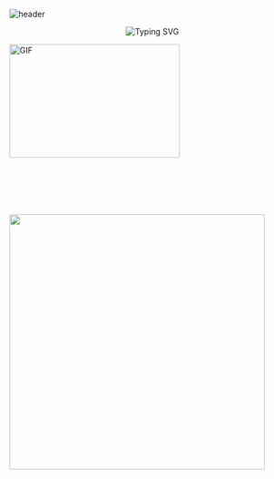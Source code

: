 <!--헤더-->
![header](https://capsule-render.vercel.app/api?type=waving&color=auto&text=Welcome%20to%20Juhee's%20GitHub%20🐣&animation=twinkling&fontSize=43&fontAlignY=40&fontAlign=50&height=210)

<!--글씨-->
<div align="center">
    <img align="center" src="https://readme-typing-svg.demolab.com? 
    font=Oleo+Script&size=28&pause=1000&color=3CB371&width=580&lines=Hi+there%2C+I'm+juhee!;Welcome+to+my+Github!"
        alt="Typing SVG" />
</div>

<!--GIF삽입-->
<img align="left" alt="GIF"
    src="https://user-images.githubusercontent.com/74038190/221352975-94759904-aa4c-4032-a8ab-b546efb9c478.gif?raw=true"
    width="300" height="200" />
    
<!--스트릭-->
<img align="center" style="margin-top: 100px;" width="450" src="https://streak-stats.demolab.com?user=juheehasaeyo&theme=vue&hide_border=true&date_format=%5BY.%5Dn.j&background=FFFFFF00">

<!-- 백준 솔브드
<img src="http://mazandi.herokuapp.com/api?handle=carlacho115&theme=warm"/>
-->

